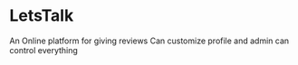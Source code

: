 # LetsTalk
An Online platform for giving reviews
Can customize profile and admin can control everything
